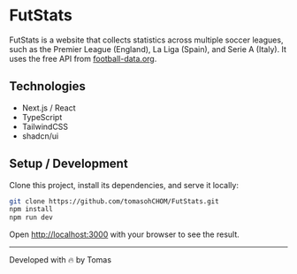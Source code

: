 # FutStats

FutStats is a website that collects statistics across multiple soccer leagues, such as the Premier League (England), La Liga (Spain), and Serie A (Italy). It uses the free API from [football-data.org](https://www.football-data.org/).

## Technologies

- Next.js / React
- TypeScript
- TailwindCSS
- shadcn/ui

## Setup / Development

Clone this project, install its dependencies, and serve it locally:

```bash
git clone https://github.com/tomasohCHOM/FutStats.git
npm install
npm run dev
```

Open [http://localhost:3000](http://localhost:3000) with your browser to see the result.

---

Developed with 🔥 by Tomas